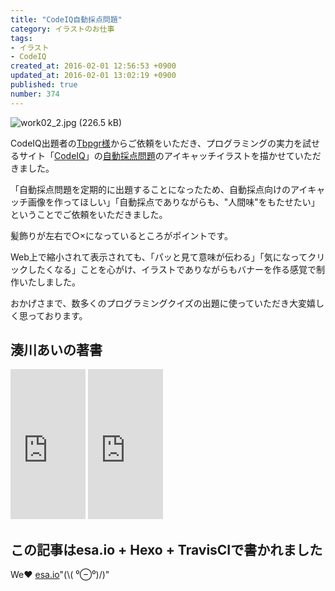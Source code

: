 ```yaml
---
title: "CodeIQ自動採点問題"
category: イラストのお仕事
tags:
- イラスト
- CodeIQ
created_at: 2016-02-01 12:56:53 +0900
updated_at: 2016-02-01 13:02:19 +0900
published: true
number: 374
---
```


![work02_2.jpg (226.5 kB)](https://img.esa.io/uploads/production/attachments/3412/2017/09/02/7092/03d6c31a-e118-41fb-9c86-3c55831630c9.jpg)

CodeIQ出題者の<a href="http://tbpgr.hatenablog.com/" target="_blank">Tbpgr様</a>からご依頼をいただき、プログラミングの実力を試せるサイト「<a href="https://codeiq.jp/" target="_blank">CodeIQ</a>」の<a href="https://codeiq.jp/q/1705" target="_blank">自動採点問題</a>のアイキャッチイラストを描かせていただきました。

<!-- more -->

「自動採点問題を定期的に出題することになったため、自動採点向けのアイキャッチ画像を作ってほしい」「自動採点でありながらも、"人間味"をもたせたい」ということでご依頼をいただきました。

髪飾りが左右で○×になっているところがポイントです。

Web上で縮小されて表示されても、「パッと見て意味が伝わる」「気になってクリックしたくなる」ことを心がけ、イラストでありながらもバナーを作る感覚で制作いたしました。

おかげさまで、数多くのプログラミングクイズの出題に使っていただき大変嬉しく思っております。

## 湊川あいの著書
<iframe style="width:120px;height:240px;" marginwidth="0" marginheight="0" scrolling="no" frameborder="0" src="https://rcm-fe.amazon-adsystem.com/e/cm?ref=qf_sp_asin_til&t=cam51p-22&m=amazon&o=9&p=8&l=as1&IS1=1&detail=1&asins=4863542178&linkId=0cc06e7d54d674b86a3301d4b46a4e7b&bc1=ffffff&lt1=_top&fc1=333333&lc1=0066c0&bg1=ffffff&f=ifr">
    </iframe>

<iframe style="width:120px;height:240px;" marginwidth="0" marginheight="0" scrolling="no" frameborder="0" src="https://rcm-fe.amazon-adsystem.com/e/cm?ref=tf_til&t=cam51p-22&m=amazon&o=9&p=8&l=as1&IS1=1&detail=1&asins=4863541945&linkId=7ccf8718bd5ba2655e306d1fc87fe62d&bc1=ffffff&lt1=_top&fc1=333333&lc1=0066c0&bg1=ffffff&f=ifr">
    </iframe>

## この記事はesa.io + Hexo + TravisCIで書かれました
We❤️  [esa.io](https://esa.io/)"(\\( ⁰⊖⁰)/)"
